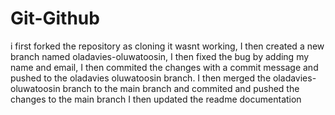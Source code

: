 # Git-Github
i first forked the repository as cloning it wasnt working, I then created a new branch named oladavies-oluwatoosin, I then fixed the bug by adding my name and email, I then commited the changes with a commit message and pushed to the oladavies oluwatoosin branch.
I then merged the oladavies-oluwatoosin branch to the main branch and commited and pushed the changes to the main branch
I then updated the readme documentation
